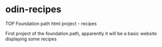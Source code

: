 # odin-recipes
TOP Foundation path html project - recipes

First project of the foundation path, apparently it will be a basic website displaying some recipes
